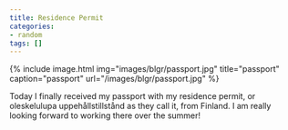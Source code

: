 ```yaml
---
title: Residence Permit
categories:
- random
tags: []
---
```


{% include image.html
            img="images/blgr/passport.jpg"
            title="passport"
            caption="passport"
            url="/images/blgr/passport.jpg" %}

Today I finally received my passport with my residence permit, or oleskelulupa uppehållstillstånd as they call it, from Finland. I am really looking forward to working there over the summer!
